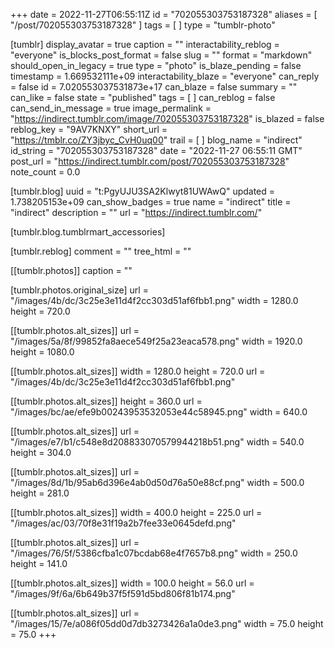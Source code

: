 +++
date = 2022-11-27T06:55:11Z
id = "702055303753187328"
aliases = [ "/post/702055303753187328" ]
tags = [ ]
type = "tumblr-photo"

[tumblr]
display_avatar = true
caption = ""
interactability_reblog = "everyone"
is_blocks_post_format = false
slug = ""
format = "markdown"
should_open_in_legacy = true
type = "photo"
is_blaze_pending = false
timestamp = 1.669532111e+09
interactability_blaze = "everyone"
can_reply = false
id = 7.020553037531873e+17
can_blaze = false
summary = ""
can_like = false
state = "published"
tags = [ ]
can_reblog = false
can_send_in_message = true
image_permalink = "https://indirect.tumblr.com/image/702055303753187328"
is_blazed = false
reblog_key = "9AV7KNXY"
short_url = "https://tmblr.co/ZY3jbyc_CvH0uq00"
trail = [ ]
blog_name = "indirect"
id_string = "702055303753187328"
date = "2022-11-27 06:55:11 GMT"
post_url = "https://indirect.tumblr.com/post/702055303753187328"
note_count = 0.0

[tumblr.blog]
uuid = "t:PgyUJU3SA2Klwyt81UWAwQ"
updated = 1.738205153e+09
can_show_badges = true
name = "indirect"
title = "indirect"
description = ""
url = "https://indirect.tumblr.com/"

[tumblr.blog.tumblrmart_accessories]

[tumblr.reblog]
comment = ""
tree_html = ""

[[tumblr.photos]]
caption = ""

[tumblr.photos.original_size]
url = "/images/4b/dc/3c25e3e11d4f2cc303d51af6fbb1.png"
width = 1280.0
height = 720.0

[[tumblr.photos.alt_sizes]]
url = "/images/5a/8f/99852fa8aece549f25a23eaca578.png"
width = 1920.0
height = 1080.0

[[tumblr.photos.alt_sizes]]
width = 1280.0
height = 720.0
url = "/images/4b/dc/3c25e3e11d4f2cc303d51af6fbb1.png"

[[tumblr.photos.alt_sizes]]
height = 360.0
url = "/images/bc/ae/efe9b00243953532053e44c58945.png"
width = 640.0

[[tumblr.photos.alt_sizes]]
url = "/images/e7/b1/c548e8d208833070579944218b51.png"
width = 540.0
height = 304.0

[[tumblr.photos.alt_sizes]]
url = "/images/8d/1b/95ab6d396e4ab0d50d76a50e88cf.png"
width = 500.0
height = 281.0

[[tumblr.photos.alt_sizes]]
width = 400.0
height = 225.0
url = "/images/ac/03/70f8e31f19a2b7fee33e0645defd.png"

[[tumblr.photos.alt_sizes]]
url = "/images/76/5f/5386cfba1c07bcdab68e4f7657b8.png"
width = 250.0
height = 141.0

[[tumblr.photos.alt_sizes]]
width = 100.0
height = 56.0
url = "/images/9f/6a/6b649b37f5f591d5bd806f81b174.png"

[[tumblr.photos.alt_sizes]]
url = "/images/15/7e/a086f05dd0d7db3273426a1a0de3.png"
width = 75.0
height = 75.0
+++
